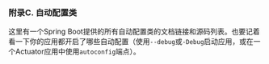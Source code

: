 ### 附录C. 自动配置类

这里有一个Spring Boot提供的所有自动配置类的文档链接和源码列表。也要记着看一下你的应用都开启了哪些自动配置（使用`--debug`或`-Debug`启动应用，或在一个Actuator应用中使用`autoconfig`端点）。









